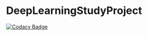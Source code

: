 # DeepLearningStudyProject
[![Codacy Badge](https://api.codacy.com/project/badge/Grade/ae8d4203fc5340e098da498d4cc82471)](https://app.codacy.com/app/normal111/DeepLearningStudyProject?utm_source=github.com&utm_medium=referral&utm_content=normal111/DeepLearningStudyProject&utm_campaign=Badge_Grade_Dashboard)
